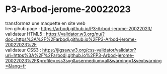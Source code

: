 # P3-Arbod-jerome-20022023
transformez une maquette en site web<br>
lien gihub page : https://arbodj.github.io/P3-Arbod-jerome-20022023/ <br>
validateur HTML5 : https://validator.w3.org/nu/?doc=https%3A%2F%2Farbodj.github.io%2FP3-Arbod-jerome-20022023%2F <br>
validateur CSS3 : https://jigsaw.w3.org/css-validator/validator?uri=https%3A%2F%2Farbodj.github.io%2FP3-Arbod-jerome-20022023%2F&profile=css3svg&usermedium=all&warning=1&vextwarning=&lang=fr
